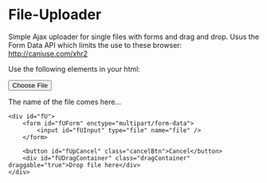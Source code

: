 File-Uploader
=============

Simple Ajax uploader for single files with forms and drag and drop. Usus the Form Data API which limits the use to these browser: http://caniuse.com/xhr2

Use the following elements in your html:

<div class="formContainer">
    <button id="chooseFile" class="chooseFileBtn">Choose File</button>
    <p class="fileName">The name of the file comes here...</p>

    <div id="fU">
        <form id="fUForm" enctype="multipart/form-data">
            <input id="fUInput" type="file" name="file" />
        </form>
      
        <button id="fUpCancel" class="cancelBtn">Cancel</button>
        <div id="fUDragContainer" class="dragContainer" draggable="true">Drop file here</div>
    </div>
</div>

<script src="http://code.jquery.com/jquery-1.10.1.min.js"></script>
<script src="js/jquery.fileuploader.js"></script>
<script>
        var options = {
	            validFileFormats: ['image/png', 'image/jpg', 'image/jpeg'],
	            maximumFileSize: 0,
          		errorMessages: [
                      "File is to big",
          			"Forbidden file format",
          			"File name is not correct"
          		],
	            onUploadDone: handleUploadDone,
	            onError: handleError,
	            onUploadStart: handleStart,
	            onProgress: handleProgress,
	            onCancelUpload: handleCancel,
	            url: "/upload",
          		action: "POST",
          		formUpload: true,
          		dragUpload: true	
	        }

			$("#fU").fileUploader(options);
</script>
